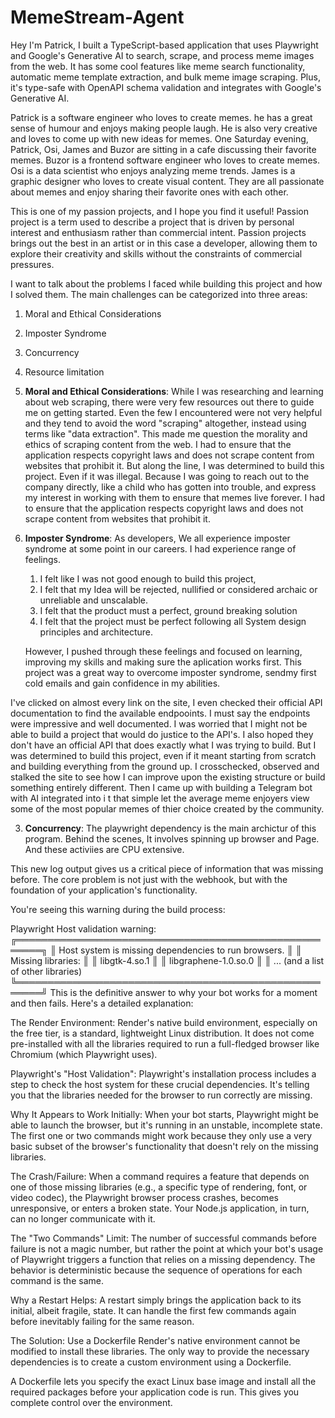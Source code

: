 # MemeStream-Agent

Hey I'm Patrick, I built a TypeScript-based application that uses Playwright and Google's Generative AI to search, scrape, and process meme images from the web. It has some cool features like meme search functionality, automatic meme template extraction, and bulk meme image scraping. Plus, it's type-safe with OpenAPI schema validation and integrates with Google's Generative AI.

Patrick is a software engineer who loves to create memes. he has a great sense of humour and enjoys making people laugh. He is also very creative and loves to come up with new ideas for memes. One Saturday evening, Patrick, Osi, James and Buzor are sitting in a cafe discussing their favorite memes. Buzor is a frontend software engineer who loves to create memes. Osi is a data scientist who enjoys analyzing meme trends. James is a graphic designer who loves to create visual content. They are all passionate about memes and enjoy sharing their favorite ones with each other.

This is one of my passion projects, and I hope you find it useful! Passion project is a term used to describe a project that is driven by personal interest and enthusiasm rather than commercial intent. Passion projects brings out the best in an artist or in this case a developer, allowing them to explore their creativity and skills without the constraints of commercial pressures.

I want to talk about the problems I faced while building this project and how I solved them. The main challenges can be categorized into three areas:

1. Moral and Ethical Considerations
2. Imposter Syndrome
3. Concurrency
4. Resource limitation


1. **Moral and Ethical Considerations**: While I was researching and learning about web scraping, there were very few resources out there to guide me on getting started. Even the few I encountered were not very helpful and they tend to avoid the word "scraping" altogether, instead using terms like "data extraction". This made me question the morality and ethics of scraping content from the web. I had to ensure that the application respects copyright laws and does not scrape content from websites that prohibit it. But along the line, I was determined to build this project. Even if it was illegal. Because I was going to reach out to the company directly, like a child who has gotten into trouble, and express my interest in working with them to ensure that memes live forever. I had to ensure that the application respects copyright laws and does not scrape content from websites that prohibit it.

2. **Imposter Syndrome**: As developers, We all experience imposter syndrome at some point in our careers. I had experience range of feelings.
   1. I felt like I was not good enough to build this project,
   2. I felt that my Idea will be rejected, nullified or considered archaic or unreliable and unscalable.
   3. I felt that the product must a perfect, ground breaking solution
   4. I felt that the project must be perfect following all System design principles and architecture.

   However, I pushed through these feelings and focused on learning, improving my skills and making sure the aplication works first.
   This project was a great way to overcome imposter syndrome, sendmy first cold emails and gain confidence in my abilities.

I've clicked on almost every link on the site, I even checked their official API documentation to find the available endpooints. I must say the endpoints were impressive and well documented. I was worried that I might not be able to build a project that would do justice to the API's. I also hoped they don't have an official API that does exactly what I was trying to build. But I was determined to build this project, even if it meant starting from scratch and building everything from the ground up. I crosschecked, observed and stalked the site to see how I can improve upon the existing structure or build something entirely different. Then I came up with building a Telegram bot with AI integrated into i t that simple let the average meme enjoyers view some of the most popular memes of thier choice created by the community.

3. **Concurrency**: The playwright dependency is the main archictur of this program. Behind the scenes, It involves spinning up browser and Page. And these activiies are CPU extensive. 


This new log output gives us a critical piece of information that was missing before. The core problem is not just with the webhook, but with the foundation of your application's functionality.

You're seeing this warning during the build process:

Playwright Host validation warning: 
╔══════════════════════════════════════════════════════╗
║ Host system is missing dependencies to run browsers. ║
║ Missing libraries:                                   ║
║     libgtk-4.so.1                                    ║
║     libgraphene-1.0.so.0                             ║
║     ... (and a list of other libraries)
╚══════════════════════════════════════════════════════╝
This is the definitive answer to why your bot works for a moment and then fails. Here's a detailed explanation:

The Render Environment: Render's native build environment, especially on the free tier, is a standard, lightweight Linux distribution. It does not come pre-installed with all the libraries required to run a full-fledged browser like Chromium (which Playwright uses).

Playwright's "Host Validation": Playwright's installation process includes a step to check the host system for these crucial dependencies. It's telling you that the libraries needed for the browser to run correctly are missing.

Why It Appears to Work Initially: When your bot starts, Playwright might be able to launch the browser, but it's running in an unstable, incomplete state. The first one or two commands might work because they only use a very basic subset of the browser's functionality that doesn't rely on the missing libraries.

The Crash/Failure: When a command requires a feature that depends on one of those missing libraries (e.g., a specific type of rendering, font, or video codec), the Playwright browser process crashes, becomes unresponsive, or enters a broken state. Your Node.js application, in turn, can no longer communicate with it.

The "Two Commands" Limit: The number of successful commands before failure is not a magic number, but rather the point at which your bot's usage of Playwright triggers a function that relies on a missing dependency. The behavior is deterministic because the sequence of operations for each command is the same.

Why a Restart Helps: A restart simply brings the application back to its initial, albeit fragile, state. It can handle the first few commands again before inevitably failing for the same reason.

The Solution: Use a Dockerfile
Render's native environment cannot be modified to install these libraries. The only way to provide the necessary dependencies is to create a custom environment using a Dockerfile.

A Dockerfile lets you specify the exact Linux base image and install all the required packages before your application code is run. This gives you complete control over the environment.